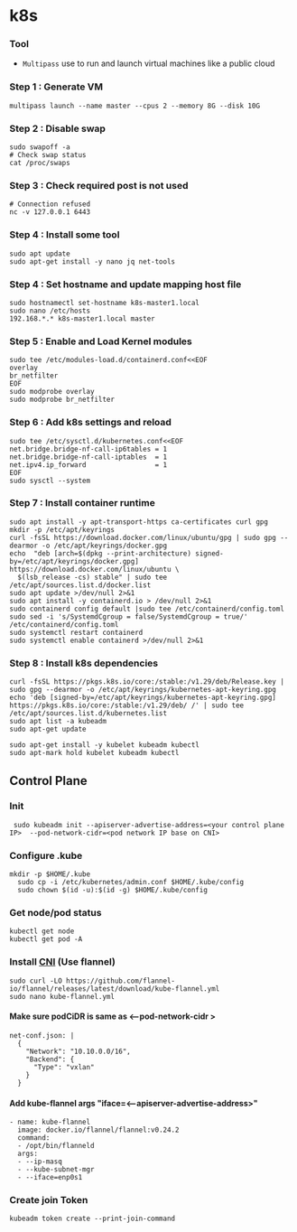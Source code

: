 k8s
===

### Tool
* ```Multipass``` use to run and launch virtual machines like a public cloud

### Step 1 : Generate VM
```
multipass launch --name master --cpus 2 --memory 8G --disk 10G
```
### Step 2 : Disable swap
```
sudo swapoff -a
# Check swap status
cat /proc/swaps 
```
### Step 3 : Check required post is not used
```
# Connection refused
nc -v 127.0.0.1 6443
```
### Step 4 : Install some tool
```
sudo apt update
sudo apt-get install -y nano jq net-tools
```
### Step 4 : Set hostname and update mapping host file
```
sudo hostnamectl set-hostname k8s-master1.local
sudo nano /etc/hosts
192.168.*.* k8s-master1.local master
```
### Step 5 : Enable and Load Kernel modules
```
sudo tee /etc/modules-load.d/containerd.conf<<EOF
overlay
br_netfilter
EOF
sudo modprobe overlay
sudo modprobe br_netfilter
```
### Step 6 : Add k8s settings and reload
```
sudo tee /etc/sysctl.d/kubernetes.conf<<EOF
net.bridge.bridge-nf-call-ip6tables = 1
net.bridge.bridge-nf-call-iptables  = 1
net.ipv4.ip_forward                 = 1
EOF
sudo sysctl --system
```
### Step 7 : Install container runtime
```
sudo apt install -y apt-transport-https ca-certificates curl gpg
mkdir -p /etc/apt/keyrings
curl -fsSL https://download.docker.com/linux/ubuntu/gpg | sudo gpg --dearmor -o /etc/apt/keyrings/docker.gpg
echo  "deb [arch=$(dpkg --print-architecture) signed-by=/etc/apt/keyrings/docker.gpg] https://download.docker.com/linux/ubuntu \
  $(lsb_release -cs) stable" | sudo tee /etc/apt/sources.list.d/docker.list 
sudo apt update >/dev/null 2>&1
sudo apt install -y containerd.io > /dev/null 2>&1
sudo containerd config default |sudo tee /etc/containerd/config.toml
sudo sed -i 's/SystemdCgroup = false/SystemdCgroup = true/' /etc/containerd/config.toml
sudo systemctl restart containerd
sudo systemctl enable containerd >/dev/null 2>&1
```
### Step 8 : Install k8s dependencies
```
curl -fsSL https://pkgs.k8s.io/core:/stable:/v1.29/deb/Release.key | sudo gpg --dearmor -o /etc/apt/keyrings/kubernetes-apt-keyring.gpg
echo 'deb [signed-by=/etc/apt/keyrings/kubernetes-apt-keyring.gpg] https://pkgs.k8s.io/core:/stable:/v1.29/deb/ /' | sudo tee /etc/apt/sources.list.d/kubernetes.list
sudo apt list -a kubeadm
sudo apt-get update

sudo apt-get install -y kubelet kubeadm kubectl
sudo apt-mark hold kubelet kubeadm kubectl
```

## Control Plane
### Init
```
 sudo kubeadm init --apiserver-advertise-address=<your control plane IP>  --pod-network-cidr=<pod network IP base on CNI>
```
### Configure .kube
```
mkdir -p $HOME/.kube
  sudo cp -i /etc/kubernetes/admin.conf $HOME/.kube/config
  sudo chown $(id -u):$(id -g) $HOME/.kube/config
```
### Get node/pod status
```
kubectl get node
kubectl get pod -A
```
### Install [CNI](https://kubernetes.io/docs/concepts/cluster-administration/addons/) (Use flannel)
```
sudo curl -LO https://github.com/flannel-io/flannel/releases/latest/download/kube-flannel.yml
sudo nano kube-flannel.yml
```
#### Make sure podCiDR is same as <--pod-network-cidr >
```
net-conf.json: |
  {
    "Network": "10.10.0.0/16",
    "Backend": {
      "Type": "vxlan"
    }
  }
```
#### Add kube-flannel args "iface=<--apiserver-advertise-address>"
```
- name: kube-flannel
  image: docker.io/flannel/flannel:v0.24.2
  command:
  - /opt/bin/flanneld
  args:
  - --ip-masq
  - --kube-subnet-mgr
  - --iface=enp0s1
```
### Create join Token
```
kubeadm token create --print-join-command
```


